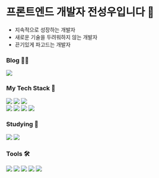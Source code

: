 # 프론트엔드 개발자 전성우입니다 🧐
- 지속적으로 성장하는 개발자
- 새로운 기술을 두려워하지 않는 개발자
- 끈기있게 파고드는 개발자

### Blog ✍🏻
<div>
  <a href="https://velog.io/@castillou/posts">
    <img src="https://img.shields.io/badge/Velog-20C997?style=for-the-badge&logo=Velog&logoColor=FFFFFF&link=https://velog.io/@castillou/posts" />
  </a>
</div>

### My Tech Stack 🧩
<div>
  <img src="https://img.shields.io/badge/HTML-E34F26.svg?style=flat&logo=html5&logoColor=FFFFFF" />
  <img src="https://img.shields.io/badge/CSS-1572B6.svg?style=flat&logo=css3&logoColor=FFFFFF" />
  <img src="https://img.shields.io/badge/Javascript-F7DF1E.svg?style=flat&logo=javascript&logoColor=20232A" />
</div>
<div>
  <img src="https://img.shields.io/badge/React-20232a.svg?style=flat&logo=react&logoColor=61DAFB" />
  <img src="https://img.shields.io/badge/React%20Query-FF4154?style=flat&logo=reactquery&logoColor=FFFFFF" />
  <img src="https://img.shields.io/badge/Styled%20Components-DB7093.svg?style=flat&logo=styled-components&logoColor=FFFFFF" />
  <img src="https://img.shields.io/badge/Vite-646CFF.svg?style=flat&logo=vite&logoColor=FFFFFF" /> 
</div>

### Studying 🔎
<div>
  <img src="https://img.shields.io/badge/Redux-764ABC?style=flat&logo=redux&logoColor=FFFFFF" />
  <img src="https://img.shields.io/badge/NextJs-%20%23000000?style=flat&logo=Next.js&logoColor=white" />
</div>

### Tools 🛠️
<div>
  <img src="https://img.shields.io/badge/Figma-F24E1E.svg?style=flat&logo=figma&logoColor=FFFFFF" />
  <img src="https://img.shields.io/badge/Git-F05033?style=flat&logo=git&logoColor=FFFFFF" />
  <img src="https://img.shields.io/badge/Github-181717?style=flat&logo=github&logoColor=FFFFFF" />
  <img src="https://img.shields.io/badge/adobe%20photoshop-%23001E36?style=flat&logo=adobephotoshop&logoColor=white" />
  <img src="https://img.shields.io/badge/adobe%20illustrator-%23330000?style=flat&logo=adobeillustrator&logoColor=white" />
<div/>

  

  
